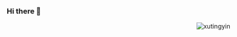 ### Hi there 👋
<img align='right' src="https://github-readme-stats.vercel.app/api?username=xutingyin&show_icons=true&theme=gotham" alt="xutingyin" />
<!--
![](https://github-readme-stats.vercel.app/api?username=xutingyin)
-->
